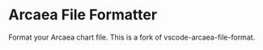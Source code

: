 # Arcaea File Formatter

Format your Arcaea chart file.
This is a fork of vscode-arcaea-file-format.
